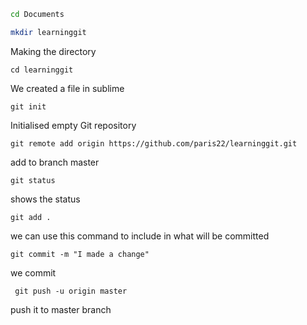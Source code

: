 ```sh
cd Documents
```
```sh
mkdir learninggit
```
Making the directory
```
cd learninggit
```
We created a file in sublime
```
git init 
```
Initialised empty Git repository
```
git remote add origin https://github.com/paris22/learninggit.git
```
add to branch master
```
git status
```
shows the status 
```
git add .
```
we can use  this command to include in what will be committed
```
git commit -m "I made a change"
```
we commit
```
 git push -u origin master
 ````
push it to master branch